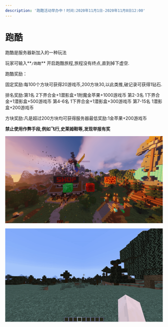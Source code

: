 ```yaml
---
description: '跑酷活动举办中！时间:2020年11月1日-2020年11月8日12:00'
---
```


# 跑酷

跑酷是服务器新加入的一种玩法

玩家可输入**`/跑酷`** 开启跑酷旅程,旅程没有终点,直到掉下虚空.

跑酷奖励：

固定奖励:每100个方块可获得20游戏币,200方块30,以此类推,破记录可获得1钻石.

排名奖励:第1名 2下界合金+1潜影盒+1附魔金苹果+1000游戏币 第2-3名 1下界合金+1潜影盒+500游戏币 第4-6名  1下界合金+1潜影盒+300游戏币 第7-15名 1潜影盒+200游戏币

方块奖励:凡是超过200方块均可获得服务器最低奖励:1金苹果+200游戏币

**禁止使用作弊手段,例如飞行,史莱姆鞋等,发现举报有奖**

![&#x8DD1;&#x9177;&#x6A21;&#x5F0F;](../.gitbook/assets/image%20%285%29.png)

![](../.gitbook/assets/image%20%283%29.png)



